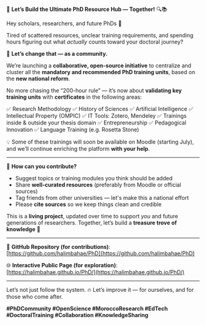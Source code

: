 🚀 **Let’s Build the Ultimate PhD Resource Hub — Together!** 🔍📚

Hey scholars, researchers, and future PhDs 👋

Tired of scattered resources, unclear training requirements, and spending hours figuring out what *actually* counts toward your doctoral journey?

🎯 **Let’s change that — as a community.**

We’re launching a **collaborative, open-source initiative** to centralize and cluster all the **mandatory and recommended PhD training units**, based on the **new national reform**.

No more chasing the “200-hour rule” — it’s now about **validating key training units** with **certificates** in the following areas:

✅ Research Methodology
✅ History of Sciences
✅ Artificial Intelligence
✅ Intellectual Property (OMPIC)
✅ IT Tools: Zotero, Mendeley
✅ Trainings inside & outside your thesis domain
✅ Entrepreneurship
✅ Pedagogical Innovation
✅ Language Training (e.g. Rosetta Stone)

💡 Some of these trainings will soon be available on Moodle (starting July), and we’ll continue enriching the platform **with your help**.

---

🤝 **How can you contribute?**

* Suggest topics or training modules you think should be added
* Share **well-curated resources** (preferably from Moodle or official sources)
* Tag friends from other universities — let's make this a national effort
* Please **cite sources** so we keep things clean and credible

This is a **living project**, updated over time to support *you* and future generations of researchers. Together, let’s build a **treasure trove of knowledge** 💎

---

🔗 **GitHub Repository (for contributions)**:
[https://github.com/halimbahae/PhD](https://github.com/halimbahae/PhD)

🌐 **Interactive Public Page (for exploration)**:
[https://halimbahae.github.io/PhD/](https://halimbahae.github.io/PhD/)

---

Let’s not just follow the system.
🔥 Let’s improve it — for ourselves, and for those who come after.

**#PhDCommunity #OpenScience #MoroccoResearch #EdTech #DoctoralTraining #Collaboration #KnowledgeSharing**
